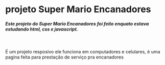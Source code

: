 
<h1>projeto Super Mario Encanadores</h1>


<h5>Este projeto do Super Mario Encanadores foi feito enquato estava estudando html, css e javascript.</h5>
 <br>
 <P>É um projeto resposivo ele funciona em computadores e celulares, é uma pagina feita para prestação de serviço pra encanadores </P>
<br>
<img href="https://github.com/fabiodev-minas/Super-Mario/blob/master/img/projeto%20super%20mario%20mobile.png?raw=true"/>
